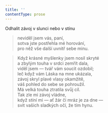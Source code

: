 ```yaml
---
title: ''
contentType: prose
---
```


Odhalit závoj v slunci nebo v stínu

> neviděl jsem vás, paní,  
> sotva jste postřehla mé horování,  
> pro něž vše další uvnitř sebe minu.

> Když krásné myšlenky jsem nosil skryté  
> a zbylým touha v srdci zemřít dala,  
> viděl jsem — tvář vám soucit ozdobil;  
> leč když vám Láska na mne ukázala,  
> závoj skryl plavé vlasy okamžitě,  
> váš pohled do sebe se pohroužil.  
> Má velká touha ztratila svůj cíl.  
> Tak zle mi závoj vládne,  
> když stíní mi — ať žár či mráz je za dne —  
> svit vašich sladkých očí, že tím hynu.
